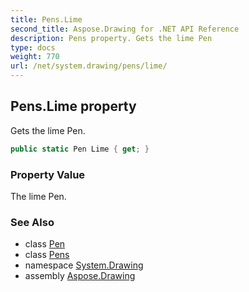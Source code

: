 ```yaml
---
title: Pens.Lime
second_title: Aspose.Drawing for .NET API Reference
description: Pens property. Gets the lime Pen
type: docs
weight: 770
url: /net/system.drawing/pens/lime/
---
```

## Pens.Lime property

Gets the lime Pen.

```csharp
public static Pen Lime { get; }
```

### Property Value

The lime Pen.

### See Also

* class [Pen](../../pen/)
* class [Pens](../)
* namespace [System.Drawing](../../pens/)
* assembly [Aspose.Drawing](../../../)


